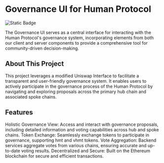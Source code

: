 # Governance UI for Human Protocol 

![Static Badge](https://img.shields.io/badge/Governance_UI-purple?style=flat)

The Governance UI serves as a central interface for interacting with the Human Protocol's governance system, incorporating elements from both our client and server components to provide a comprehensive tool for community-driven decision-making.

## About This Project

This project leverages a modified Uniswap Interface to facilitate a transparent and user-friendly governance system. It enables users to actively participate in the governance process of the Human Protocol by navigating and exploring proposals across the primary hub chain and associated spoke chains.

## Features

Holistic Governance View: Access and interact with governance proposals, including detailed information and voting capabilities across hub and spoke chains.
Token Exchange: Seamlessly exchange tokens to participate in governance, supporting hmt and vhmt tokens.
Vote Aggregation: Backend services aggregate votes from various chains, ensuring accurate and up-to-date voting results.
Decentralized and Secure: Built on the Ethereum blockchain for secure and efficient transactions.